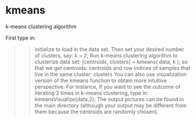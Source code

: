# kmeans
k-means clustering algorithm

First type in:
  >> initialize
to load in the data set. Then set your desired number of clusters, say:
  >> k = 2;
Run k-means clustering algorithm to clusterize data set:
  >> [centroids, clusters] = kmeans( data, k );
so that we get centroids:
  >> centroids
and row indices of samples that live in the same cluster:
  >> clusters
You can also use visualization version of the kmeans function to obtain more intuitive perspective. For instance, if you want to see the outcome of iterating 2 times in k-means clustering, type in:
  >> kmeansVisualize(data,2);
The output pictures can be found in the main directory (although your output may be different from them because the centroids are randomly chosen).
